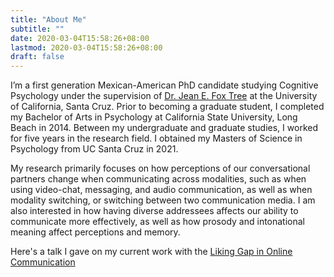 ```yaml
---
title: "About Me"
subtitle: ""
date: 2020-03-04T15:58:26+08:00
lastmod: 2020-03-04T15:58:26+08:00
draft: false
---
```


I’m a first generation Mexican-American PhD candidate studying Cognitive Psychology under the supervision of [Dr. Jean E. Fox Tree](https://foxtree.sites.ucsc.edu) at the University of California, Santa Cruz. Prior to becoming a graduate student, I completed my Bachelor of Arts in Psychology at California State University, Long Beach in 2014. Between my undergraduate and graduate studies, I worked for five years in the research field. I obtained my Masters of Science in Psychology from UC Santa Cruz in 2021.

My research primarily focuses on how perceptions of our conversational partners change when communicating across modalities, such as when using video-chat, messaging, and audio communication, as well as when modality switching, or switching between two communication media. I am also interested in how having diverse addressees affects our ability to communicate more effectively, as well as how prosody and intonational meaning affect perceptions and memory.

Here's a talk I gave on my current work with the [Liking Gap in Online Communication](https://www.youtube.com/watch?v=fqi2LJn2ovY)

